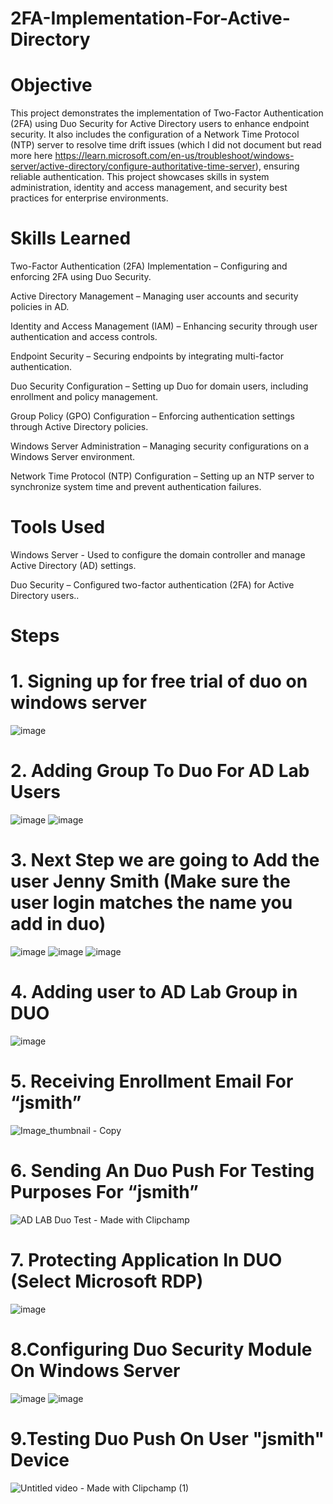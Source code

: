 # 2FA-Implementation-For-Active-Directory

# Objective


This project demonstrates the implementation of Two-Factor Authentication (2FA) using Duo Security for Active Directory users to enhance endpoint security. It also includes the configuration of a Network Time Protocol (NTP) server to resolve time drift issues (which I did not document but read more here https://learn.microsoft.com/en-us/troubleshoot/windows-server/active-directory/configure-authoritative-time-server), ensuring reliable authentication. This project showcases skills in system administration, identity and access management, and security best practices for enterprise environments.

# Skills Learned

Two-Factor Authentication (2FA) Implementation – Configuring and enforcing 2FA using Duo Security.


Active Directory Management – Managing user accounts and security policies in AD.

Identity and Access Management (IAM) – Enhancing security through user authentication and access controls.

Endpoint Security – Securing endpoints by integrating multi-factor authentication.

Duo Security Configuration – Setting up Duo for domain users, including enrollment and policy management.

Group Policy (GPO) Configuration – Enforcing authentication settings through Active Directory policies.

Windows Server Administration – Managing security configurations on a Windows Server environment.

Network Time Protocol (NTP) Configuration – Setting up an NTP server to synchronize system time and prevent authentication failures.

# Tools Used

Windows Server - Used to configure the domain controller and manage Active Directory (AD) settings.

Duo Security – Configured two-factor authentication (2FA) for Active Directory users..


# Steps

# 1. Signing up for free trial of duo on windows server 

![image](https://github.com/user-attachments/assets/ea222cce-b3e8-4d77-acb2-d1d22cab42ad)



# 2. Adding Group To Duo For AD Lab Users

![image](https://github.com/user-attachments/assets/8222a039-dac7-46fe-9d42-596785eda1de)
![image](https://github.com/user-attachments/assets/50703eed-73ca-40ea-a4a5-50f51691fb2c)




# 3. Next Step we are going to Add the user Jenny Smith (Make sure the user login matches the name you add in duo)





![image](https://github.com/user-attachments/assets/bf7cca73-45eb-4006-b003-1c14a3b8147c)
![image](https://github.com/user-attachments/assets/eb3a0ddf-8a63-495f-9150-4a8d70838cbd)
![image](https://github.com/user-attachments/assets/7b42499d-4c46-44f5-a7e6-f786d040aab7)



# 4. Adding user to AD Lab Group  in DUO




![image](https://github.com/user-attachments/assets/1f89e28d-799f-467c-ae13-79b847f11199)



# 5. Receiving Enrollment Email For “jsmith”





![Image_thumbnail - Copy](https://github.com/user-attachments/assets/a2fcbba1-0273-40a3-abbe-f36bc9ba1b3e)




# 6. Sending An Duo Push For Testing Purposes For “jsmith”





![AD LAB Duo Test - Made with Clipchamp](https://github.com/user-attachments/assets/e51aef63-ba44-4563-899e-d5480e93c181)



# 7. Protecting Application In DUO (Select Microsoft RDP)





   ![image](https://github.com/user-attachments/assets/47c2409d-de28-4360-b86e-2efe6b0a227c)



# 8.Configuring Duo Security Module On Windows Server






![image](https://github.com/user-attachments/assets/05ca3706-a933-412b-b603-868ca1149653)
![image](https://github.com/user-attachments/assets/26be9001-374c-4a92-b0cf-5fbe13882847)



# 9.Testing Duo Push On User "jsmith" Device






![Untitled video - Made with Clipchamp (1)](https://github.com/user-attachments/assets/c1984d9e-8005-44f3-ba77-57df740d2bd1)






